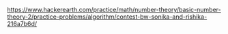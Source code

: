 https://www.hackerearth.com/practice/math/number-theory/basic-number-theory-2/practice-problems/algorithm/contest-bw-sonika-and-rishika-216a7b6d/
